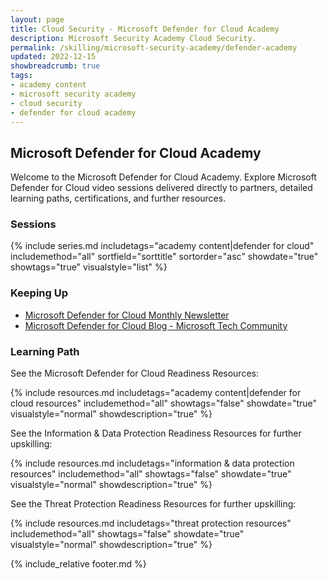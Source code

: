 ```yaml
---
layout: page
title: Cloud Security - Microsoft Defender for Cloud Academy
description: Microsoft Security Academy Cloud Security.
permalink: /skilling/microsoft-security-academy/defender-academy
updated: 2022-12-15
showbreadcrumb: true
tags: 
- academy content
- microsoft security academy
- cloud security
- defender for cloud academy
---
```


## Microsoft Defender for Cloud Academy
Welcome to the Microsoft Defender for Cloud Academy. Explore Microsoft Defender for Cloud video sessions delivered directly to partners, detailed learning paths, certifications, and further resources.


### Sessions
{% include series.md 
    includetags="academy content|defender for cloud" includemethod="all" 
    sortfield="sorttitle" sortorder="asc" showdate="true" showtags="true" 
    visualstyle="list" 
%}


### Keeping Up
* [Microsoft Defender for Cloud Monthly Newsletter](https://aka.ms/ASCNewsSubscribe)
* [Microsoft Defender for Cloud Blog - Microsoft Tech Community](https://techcommunity.microsoft.com/t5/microsoft-defender-for-cloud/bd-p/MicrosoftDefenderCloud)


### Learning Path
See the Microsoft Defender for Cloud Readiness Resources:

{% include resources.md 
    includetags="academy content|defender for cloud resources"
    includemethod="all" 
    showtags="false" 
    showdate="true" 
    visualstyle="normal" 
    showdescription="true"
%}

See the Information & Data Protection Readiness Resources for further upskilling:

{% include resources.md 
    includetags="information & data protection resources"
    includemethod="all" 
    showtags="false" 
    showdate="true" 
    visualstyle="normal" 
    showdescription="true"
%}

See the Threat Protection Readiness Resources for further upskilling:

{% include resources.md 
    includetags="threat protection resources"
    includemethod="all" 
    showtags="false" 
    showdate="true" 
    visualstyle="normal" 
    showdescription="true"
%}


{% include_relative footer.md %}